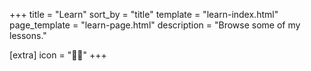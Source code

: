 +++
title = "Learn"
sort_by = "title"
template = "learn-index.html"
page_template = "learn-page.html"
description = "Browse some of my lessons."

[extra]
icon = "👨‍🏫"
+++
